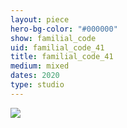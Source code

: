 ```yaml
---
layout: piece
hero-bg-color: "#000000"
show: familial_code
uid: familial_code_41
title: familial_code_41
medium: mixed
dates: 2020
type: studio
---
```


<img src="{{site.baseurl}}img/{{page.type}}/{{page.show}}/{{page.uid}}.jpg" class="piece-photo"/>
